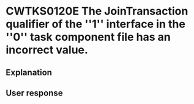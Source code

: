 # CWTKS0120E The JoinTransaction qualifier of the ''1'' interface in the ''0'' task component file has an incorrect value.

## Explanation

## User response